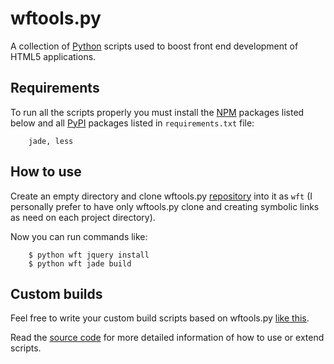 wftools.py
==========

A collection of [Python](http://python.org) scripts used to boost front end
development of HTML5 applications.

Requirements
------------

To run all the scripts properly you must install the [NPM](https://npmjs.org)
packages listed below and all [PyPI](http://pypi.python.org/pypi) packages
listed in `requirements.txt` file:

        jade, less

How to use
----------

Create an empty directory and clone wftools.py
[repository](https://github.com/ademilsonfp/wftools.py) into it as `wft` (I
personally prefer to have only wftools.py clone and creating symbolic links as
need on each project directory).

Now you can run commands like:

        $ python wft jquery install
        $ python wft jade build

Custom builds
-------------

Feel free to write your custom build scripts based on wftools.py
[like this](https://gist.github.com/ademilsonfp/0c025e43ac4f2c78fec3).

Read the [source code](https://github.com/ademilsonfp/wftools.py) for more
detailed information of how to use or extend scripts.
